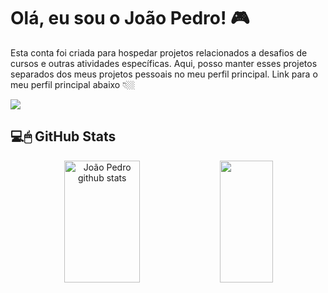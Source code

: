 
# Olá, eu sou o João Pedro! 🎮

Esta conta foi criada para hospedar projetos relacionados a desafios de cursos e outras atividades específicas. Aqui, posso manter esses projetos separados dos meus projetos pessoais no meu perfil principal. Link para o meu perfil principal abaixo 👇🏼

<a href = "https://www.linkedin.com/in/joaopedrobello/"><img src="https://img.shields.io/badge/LinkedIn-0077B5?style=for-the-badge&logo=linkedin&logoColor=white" target="_blank"></a>

## 💻🖱 GitHub Stats
<div align="center">  
  <img width="49%" height="195px" src="https://github-readme-stats.vercel.app/api?username=jpvchaves&show_icons=true&count_public=true&hide_border=true&title_color=00bfbf&icon_color=00bfbf&text_color=c9d1d9&bg_color=0d1117" alt="João Pedro github stats" /> 
  <img width="41%" height="195px" src="https://github-readme-stats.vercel.app/api/top-langs/?username=jpvchaves&layout=compact&hide_border=true&title_color=00bfbf&text_color=00bfbf&bg_color=0d1117" />
</div>
  
 <br>

